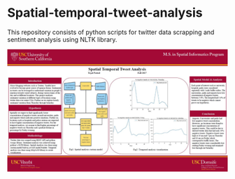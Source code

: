 # Spatial-temporal-tweet-analysis
This repository consists of python scripts for twitter data scrapping and sentiment analysis using NLTK library.

![Poster detailing the project where this repo code was used](https://github.com/TejalPatted/Spatial-temporal-tweet-analysis/blob/master/Poster.JPG)
